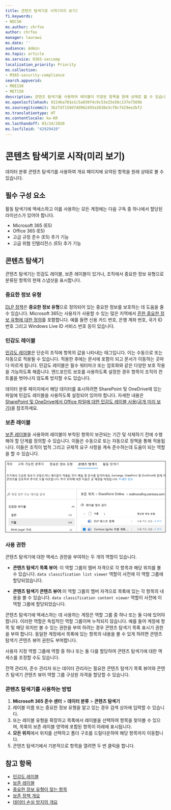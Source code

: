 ```yaml
---
title: 콘텐츠 탐색기로 시작(미리 보기)
f1.keywords:
- NOCSH
ms.author: chrfox
author: chrfox
manager: laurawi
ms.date: ''
audience: Admin
ms.topic: article
ms.service: O365-seccomp
localization_priority: Priority
ms.collection:
- M365-security-compliance
search.appverid:
- MOE150
- MET150
description: 콘텐츠 탐색기를 사용하여 레이블이 지정된 항목을 원래 상태로 볼 수 있습니다.
ms.openlocfilehash: 91246a701e1c5a030f4c9c53e25e56c137e7569b
ms.sourcegitcommit: 3b2fdf159d7dd962493a3838e3cf0cf429ee2bf2
ms.translationtype: HT
ms.contentlocale: ko-KR
ms.lasthandoff: 03/24/2020
ms.locfileid: "42929410"
---
```

# <a name="get-started-with-content-explorer-preview"></a>콘텐츠 탐색기로 시작(미리 보기)

데이터 분류 콘텐츠 탐색기를 사용하여 개요 페이지에 요약된 항목을 원래 상태로 볼 수 있습니다.

## <a name="prerequisites"></a>필수 구성 요소

활동 탐색기에 액세스하고 이를 사용하는 모든 계정에는 다음 구독 중 하나에서 할당된 라이선스가 있어야 합니다.

- Microsoft 365 (E5)
- Office 365 (E5)
- 고급 규정 준수 (E5) 추가 기능
- 고급 위협 인텔리전스 (E5) 추가 기능

## <a name="content-explorer"></a>콘텐츠 탐색기

콘텐츠 탐색기는 민감도 레이블, 보존 레이블이 있거나, 조직에서 중요한 정보 유형으로 분류된 항목의 현재 스냅샷을 표시합니다.

### <a name="sensitive-information-types"></a>중요한 정보 유형

[DLP 정책](data-loss-prevention-policies.md)은 **중요한 정보 유형**으로 정의되어 있는 중요한 정보를 보호하는 데 도움을 줄 수 있습니다. Microsoft 365는 사용자가 사용할 수 있는 많은 지역에서 [흔한 중요한 정보 유형에 대한 정의](what-the-sensitive-information-types-look-for.md)를 포함합니다. 예를 들면 신용 카드 번호, 은행 계좌 번호, 국가 ID 번호 그리고 Windows Live ID 서비스 번호 등이 있습니다.

### <a name="sensitivity-labels"></a>민감도 레이블

[민감도 레이블](sensitivity-labels.md)은 단순히 조직에 항목의 값을 나타내는 태그입니다. 이는 수동으로 또는 자동으로 적용될 수 있습니다. 적용한 후에는 문서에 포함이 되고 문서가 이동하는 곳마다 따르게 됩니다. 민감도 레이블은 필수 워터마크 또는 암호화와 같은 다양한 보호 작용을 가능하도록 해줍니다. 엔드포인트 보호를 사용하도록 설정한 경우 항목이 조직의 컨트롤을 벗어나지 않도록 방지할 수도 있습니다.

데이터 분류 페이지에서 해당 데이터를 표시하려면 SharePoint 및 OneDrive에 있는 파일에 민감도 레이블을 사용하도록 설정되어 있어야 합니다. 자세한 내용은 [SharePoint 및 OneDrive에서 Office 파일에 대한 민감도 레이블 사용(공개 미리 보기)](sensitivity-labels-sharepoint-onedrive-files.md)을 참조하세요.

### <a name="retention-labels"></a>보존 레이블

[보존 레이블](labels.md)을 사용하여 레이블이 부착된 항목이 보관되는 기간 및 삭제하기 전에 수행해야 할 단계를 정의할 수 있습니다. 이들은 수동으로 또는 자동으로 정책을 통해 적용됩니다. 이들은 조직이 법적 그리고 규제적 요구 사항을 계속 준수하는데 도움이 되는 역할을 할 수 있습니다.

![콘텐츠 탐색기 축소 스크린샷](../media/data-classification-content-explorer-1.png)

### <a name="permissions"></a>사용 권한

콘텐츠 탐색기에 대한 액세스 권한을 부여하는 두 개의 역할이 있습니다.

- **콘텐츠 탐색기 목록 뷰어**: 이 역할 그룹의 멤버 자격으로 각 항목과 해당 위치를 볼 수 있습니다. `data classification list viewer` 역할이 사전에 이 역할 그룹에 할당되었습니다.

- **콘텐츠 탐색기 콘텐츠 뷰어**:이 역할 그룹의 멤버 자격으로 목록에 있는 각 항목의 내용을 볼 수 있습니다. `data classification content viewer` 역할이 사전에 이 역할 그룹에 할당되었습니다.

콘텐츠 탐색기에 액세스하는 데 사용하는 계정은 역할 그룹 중 하나 또는 둘 다에 있어야 합니다. 이러한 역할은 독립적인 역할 그룹이며 누적되지 않습니다. 예를 들어 계정에 항목 및 해당 위치만 볼 수 있는 권한을 부여 하려는 경우 콘텐츠 탐색기 목록 표시기 권한을 부여 합니다. 동일한 계정에서 목록에 있는 항목의 내용을 볼 수 있게 하려면 콘텐츠 탐색기 콘텐츠 뷰어 권한도 부여합니다.

사용자 지정 역할 그룹에 역할 중 하나 또는 둘 다를 할당하여 콘텐츠 탐색기에 대한 액세스를 조정할 수도 있습니다.

전역 관리자, 준수 관리자 또는 데이터 관리자는 필요한 콘텐츠 탐색기 목록 뷰어와 콘텐츠 탐색기 콘텐츠 뷰어 역할 그룹 구성원 자격을 할당할 수 있습니다.

### <a name="how-to-use-content-explorer"></a>콘텐츠 탐색기를 사용하는 방법

1. **Microsoft 365 준수 센터**  > **데이터 분류** > **콘텐츠 탐색기**
2. 레이블 이름 또는 중요한 정보 유형을 알고 있는 경우 검색 상자에 입력할 수 있습니다.
3. 또는 레이블 유형을 확장하고 목록에서 레이블을 선택하여 항목을 찾아볼 수 있으며, 목록의 보존 레이블 영역에 포함된 항목이 아래에 표시됩니다.
4. **모든 위치**에서 위치를 선택하고 폴더 구조를 드릴다운하여 해당 항목까지 이동합니다.
5. 콘텐츠 탐색기에서 기본적으로 항목을 열려면 두 번 클릭을 합니다.

## <a name="see-also"></a>참고 항목

- [민감도 레이블](sensitivity-labels.md)
- [보존 레이블](labels.md)
- [중요한 정보 유형이 찾는 항목](what-the-sensitive-information-types-look-for.md)
- [보존 정책 개요](retention-policies.md)
- [데이터 손실 방지의 개요](data-loss-prevention-policies.md)
